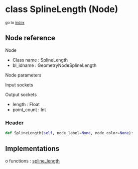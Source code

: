 # class SplineLength (Node)

<sub>go to [index](/docs/index.md)</sub>

## Node reference

Node
 - Class name : SplineLength
 - bl_idname : GeometryNodeSplineLength

Node parameters

Input sockets

Output sockets
 - length : Float
 - point_count : Int

### Header

``` python
def SplineLength(self, node_label=None, node_color=None):
```

## Implementations

o functions : [spline_length](#spline_length)

